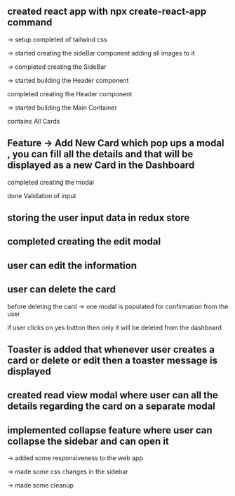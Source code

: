 ## created react app with npx create-react-app command

 -> setup completed of tailwind css 

 -> started creating the sideBar component
 adding all images to it

-> completed creating the SideBar


-> started building the Header component

completed creating the Header component

-> started building the Main Container

contains 
All Cards 
## Feature -> Add New Card which pop ups a modal , you can fill all the details and that will be displayed as a new Card in the Dashboard

completed creating the modal

done Validation of input

## storing the user input data in redux store

## completed creating the edit modal

## user can edit the information

## user can delete the card

before deleting the card -> one modal is populated for confirmation from the user

if user clicks on yes button then only it will be deleted from the dashboard


## Toaster is added that whenever user creates a card or delete or edit then a toaster message is displayed


## created read view modal where user can all the details regarding the card on a separate modal


## implemented collapse feature where user can collapse the sidebar and can open it


-> added some responsiveness to the web app

-> made some css changes in the sidebar 

->  made some cleanup 